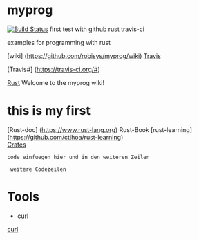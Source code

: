 # myprog

[![Build Status](https://secure.travis-ci.org/robisys/myprog.svg?branch=master)](https://travis-ci.org/robisys/myprog)
first test with  github rust travis-ci

examples for programming with rust

[wiki] (https://github.com/robisys/myprog/wiki)    [Travis ](https://travis-ci.org/robisys) 

[Travis#] (https://travis-ci.org/#)

[Rust](https://github.com/robisys/myprog/wiki/Rust)
Welcome to the myprog wiki!
#  this is my first

[Rust-doc] (https://www.rust-lang.org) Rust-Book
[rust-learning] (https://github.com/ctjhoa/rust-learning)  
[Crates](https://crates.io)  

`code einfuegen hier und in den weiteren Zeilen`

` weitere Codezeilen`

# Tools

*  curl

[curl](https://de.wikipedia.org/wiki/CURL)


